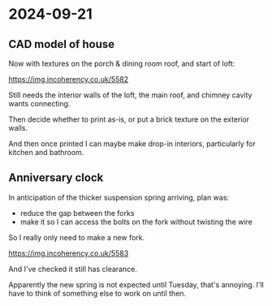 # 2024-09-21

## CAD model of house

Now with textures on the porch & dining room roof, and start of loft:

https://img.incoherency.co.uk/5582

Still needs the interior walls of the loft, the main roof, and chimney cavity wants connecting.

Then decide whether to print as-is, or put a brick texture on the exterior walls.

And then once printed I can maybe make drop-in interiors, particularly for kitchen and bathroom.

## Anniversary clock

In anticipation of the thicker suspension spring arriving, plan was:

 * reduce the gap between the forks
 * make it so I can access the bolts on the fork without twisting the wire

So I really only need to make a new fork.

https://img.incoherency.co.uk/5583

And I've checked it still has clearance.

Apparently the new spring is not expected until Tuesday, that's annoying. I'll have to think of something else to work on until then.
